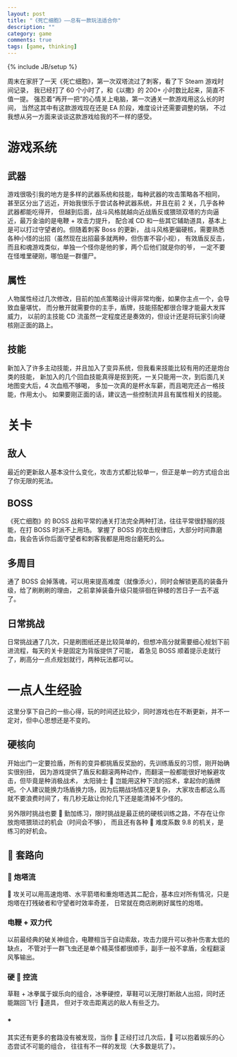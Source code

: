 ```yaml
---
layout: post
title: "《死亡细胞》——总有一款玩法适合你"
description: ""
category: game
comments: true
tags: [game, thinking]
---
```


{% include JB/setup %}

周末在家肝了一天《死亡细胞》，第一次双塔流过了刺客，看了下 Steam 游戏时间记录，
我已经打了 60 个小时了，和《以撒》的 200+ 小时数比起来，简直不值一提。
强忍着“再开一把”的心情关上电脑，第一次通关一款游戏用这么长的时间，
当然这其中有这款游戏现在还是 EA 阶段，难度设计还需要调整的锅，
不过我想从另一方面来谈谈这款游戏给我的不一样的感受。

<!--more-->

# 游戏系统

## 武器

游戏很吸引我的地方是多样的武器系统和技能，每种武器的攻击策略各不相同，
甚至区分出了远近，开始我很乐于尝试各种武器系统，并且在前 2 关，几乎各种武器都能吃得开，
但越到后面，战斗风格就越向近战盾反或猥琐双塔的方向逼近，最万金油的是电鞭 + 攻击力提升，
配合减 CD 和一些其它辅助道具，基本上是可以打过守望者的。但随着刺客 Boss 的更新，
战斗风格更偏硬核，需要熟悉各种小怪的出招（虽然现在出招最多就两种，但伤害不容小视），
有效盾反反击，而且和魂游戏类似，单独一个怪你是他的爹，两个后他们就是你的爷，
一定不要在怪堆里硬刚，哪怕是一群僵尸。

## 属性

人物属性经过几次修改，目前的加点策略设计得非常均衡，如果你主点一个，会导致血量堪忧，
而分散开就需要你的主手，盾牌，技能搭配都很合理才能最大发挥威力，
以前的主技能 CD 流虽然一定程度还是奏效的，但设计还是将玩家引向硬核刚正面的路上。

## 技能

新加入了许多主动技能，并且加入了变异系统，但我看来技能比较有用的还是炮台类的技能，
新加入的几个回血技能真得是抠到死，一关只能用一次，到后面几关地图变大后，4 次血瓶不够喝，
多加一次真的是杯水车薪，而且喝完还占一格技能，作用太小。
如果要刚正面的话，建议选一些控制流并且有属性相关的技能。

# 关卡

## 敌人

最近的更新敌人基本没什么变化，攻击方式都比较单一，但正是单一的方式组合出了你无限的死法。

## BOSS

《死亡细胞》的 BOSS 战和平常的通关打法完全两种打法，往往平常很舒服的技能，在打 BOSS 时派不上用场。
掌握了 BOSS 的攻击规律后，大部分时间靠磨血，我会告诉你后面守望者和刺客我都是用炮台磨死的么。

## 多周目

通了 BOSS 会掉落魂，可以用来提高难度（就像添火），同时会解锁更高的装备升级，给了刷刷刷的理由，
之前拿掉装备升级只能徘徊在钟楼的苦日子一去不返了。

## 日常挑战

日常挑战通了几次，只是刷图纸还是比较简单的，但想冲高分就需要细心规划下前进流程，每天的关卡是固定为背版提供了可能，
着急见 BOSS 顺着提示走就行了，刷高分一点点规划就行，两种玩法都可以。

# 一点人生经验

这里分享下自己的一些心得，玩的时间还比较少，同时游戏也在不断更新，并不一定对，但中心思想还是不变的。

## 硬核向

开始出门一定要捡盾，所有的变异都挑盾反奖励的，先训练盾反的习惯，刚开始确实很别扭，
因为游戏提供了盾反和翻滚两种动作，而翻滚一般都能很好地躲避攻击，但毕竟是种消极战术，
太阳骑士  岂能用这种下流的招术，拿起你的盾牌吧。个人建议能换力场盾换力场，因为后期战场情况更复杂，
大家攻击都这么高就不要浪费时间了，有几秒无敌让你抡几下还是能清掉不少怪的。

另外限时挑战也要  勤加练习，限时挑战是最正统的硬核训练之路，不存在让你放炮塔猥琐过的机会（时间会不够），
而且还有各种  难度系数 9.8 的机关，是练习的好机会。

##  套路向

###  炮塔流

 攻关可以用高速炮塔、水平箭塔和重炮塔选其二配合，基本应对所有情况，只是炮塔在打残破者和守望者时效率奇差，
日常就在商店刷刷好属性的炮塔。

### 电鞭 + 双力代

以前最经典的破关神组合，电鞭相当于自动索敌，攻击力提升可以弥补伤害太低的缺点，
不管对于一群飞虫还是单个精英怪都很顺手，副手一般不拿盾，全程翻滚风筝输出。

### 硬  控流

草鞋 + 冰拳属于娱乐向的组合，冰拳硬控，草鞋可以无限打断敌人出招，同时还能踹回飞行  道具，
但对于攻击距离远的敌人有些乏力。

### \*

其实还有更多的套路没有被发现，当你  正经打过几次后， 可以抱着娱乐的心态尝试不可能的组合，
往往有不一样的发现（大多数是坑了）。
